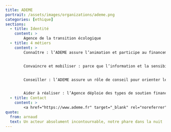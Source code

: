 ```yaml
---
title: ADEME
portrait: /assets/images/organizations/ademe.png
categories: [ethique]
sections:
  - title: Identité
    content: >
        Agence de la transition écologique
  - title: 4 métiers
    content: >
        Connaître : l’ADEME assure l’animation et participe au financement de la recherche et de l’innovation, à la constitution et à l’animation de systèmes d’observation pour mieux connaître l’évolution des filières ;


        Convaincre et mobiliser : parce que l’information et la sensibilisation des publics sont des conditions essentielles de réussite des politiques environnementales, l’ADEME met en œuvre des campagnes de communication pour faire évoluer les mentalités, les comportements et les actes d’achat et d’investissement ;


        Conseiller : l’ADEME assure un rôle de conseil pour orienter les choix des acteurs socio-économiques et élabore des outils et méthodes adaptés à leurs attentes. La diffusion directe par des relais de conseil de qualité est une composante majeure de la mise à disposition de son expertise ;


        Aider à réaliser : l’Agence déploie des types de soutien financier gradués et favorise la mise en œuvre de références régionales et nationales.
  - title: Contact
    content: >
        <a href="https://www.ademe.fr" target="_blank" rel="noreferrer">Site</a>
quote:
  from: arnaud
  text: Un acteur absolument incontournable, notre phare dans la nuit !
---
```

